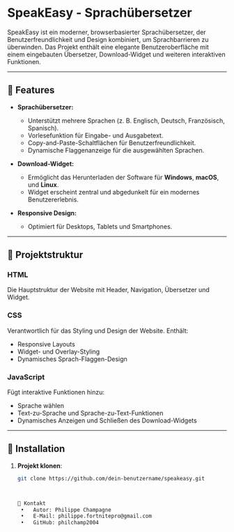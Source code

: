 # SpeakEasy - Sprachübersetzer

SpeakEasy ist ein moderner, browserbasierter Sprachübersetzer, der Benutzerfreundlichkeit und Design kombiniert, um Sprachbarrieren zu überwinden. Das Projekt enthält eine elegante Benutzeroberfläche mit einem eingebauten Übersetzer, Download-Widget und weiteren interaktiven Funktionen.

---

## 🌟 **Features**

- **Sprachübersetzer:**
  - Unterstützt mehrere Sprachen (z. B. Englisch, Deutsch, Französisch, Spanisch).
  - Vorlesefunktion für Eingabe- und Ausgabetext.
  - Copy-and-Paste-Schaltflächen für Benutzerfreundlichkeit.
  - Dynamische Flaggenanzeige für die ausgewählten Sprachen.

- **Download-Widget:**
  - Ermöglicht das Herunterladen der Software für **Windows**, **macOS**, und **Linux**.
  - Widget erscheint zentral und abgedunkelt für ein modernes Benutzererlebnis.
  
- **Responsive Design:**
  - Optimiert für Desktops, Tablets und Smartphones.

---

## 📂 **Projektstruktur**

### **HTML**
Die Hauptstruktur der Website mit Header, Navigation, Übersetzer und Widget.

### **CSS**
Verantwortlich für das Styling und Design der Website. Enthält:
- Responsive Layouts
- Widget- und Overlay-Styling
- Dynamisches Sprach-Flaggen-Design

### **JavaScript**
Fügt interaktive Funktionen hinzu:
- Sprache wählen
- Text-zu-Sprache und Sprache-zu-Text-Funktionen
- Dynamisches Anzeigen und Schließen des Download-Widgets

---

## 🚀 **Installation**

1. **Projekt klonen**:
   ```bash
   git clone https://github.com/dein-benutzername/speakeasy.git



   📧 Kontakt
	•	Autor: Philippe Champagne
	•	E-Mail: philippe.fortnitepro@gmail.com
	•	GitHub: philchamp2004

